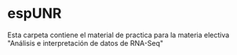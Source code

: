 # espUNR
Esta carpeta contiene el material de practica para la materia electiva "Análisis e interpretación de datos de RNA-Seq"
